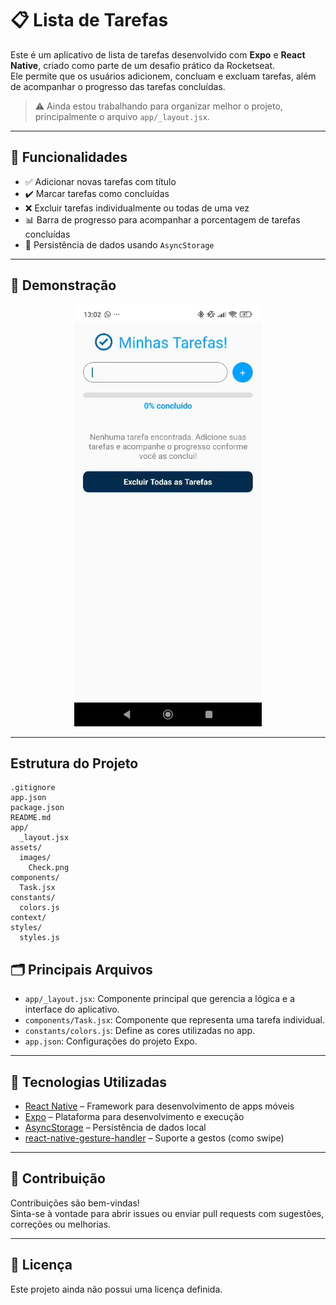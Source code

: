 # 📋 Lista de Tarefas

Este é um aplicativo de lista de tarefas desenvolvido com **Expo** e **React Native**, criado como parte de um desafio prático da Rocketseat.  
Ele permite que os usuários adicionem, concluam e excluam tarefas, além de acompanhar o progresso das tarefas concluídas.

> ⚠️ Ainda estou trabalhando para organizar melhor o projeto, principalmente o arquivo `app/_layout.jsx`.

---

## 🧠 Funcionalidades

- ✅ Adicionar novas tarefas com título  
- ✔️ Marcar tarefas como concluídas  
- ❌ Excluir tarefas individualmente ou todas de uma vez  
- 📊 Barra de progresso para acompanhar a porcentagem de tarefas concluídas  
- 💾 Persistência de dados usando `AsyncStorage`  

---

## 📱 Demonstração

<div align="center">
  <img src="assets/demo/demo1.gif" width="300" alt="Demonstração do aplicativo em funcionamento" />
</div>

---

## Estrutura do Projeto

```
.gitignore
app.json
package.json
README.md
app/
  _layout.jsx
assets/
  images/
    Check.png
components/
  Task.jsx
constants/
  colors.js
context/
styles/
  styles.js
```

## 🗂️ Principais Arquivos

- `app/_layout.jsx`: Componente principal que gerencia a lógica e a interface do aplicativo.  
- `components/Task.jsx`: Componente que representa uma tarefa individual.  
- `constants/colors.js`: Define as cores utilizadas no app.  
- `app.json`: Configurações do projeto Expo.

---

## 🚀 Tecnologias Utilizadas

- [React Native](https://reactnative.dev/) – Framework para desenvolvimento de apps móveis  
- [Expo](https://expo.dev/) – Plataforma para desenvolvimento e execução  
- [AsyncStorage](https://react-native-async-storage.github.io/async-storage/) – Persistência de dados local  
- [react-native-gesture-handler](https://docs.swmansion.com/react-native-gesture-handler/) – Suporte a gestos (como swipe)

---

## 🤝 Contribuição

Contribuições são bem-vindas!  
Sinta-se à vontade para abrir issues ou enviar pull requests com sugestões, correções ou melhorias.

---

## 📄 Licença

Este projeto ainda não possui uma licença definida.

